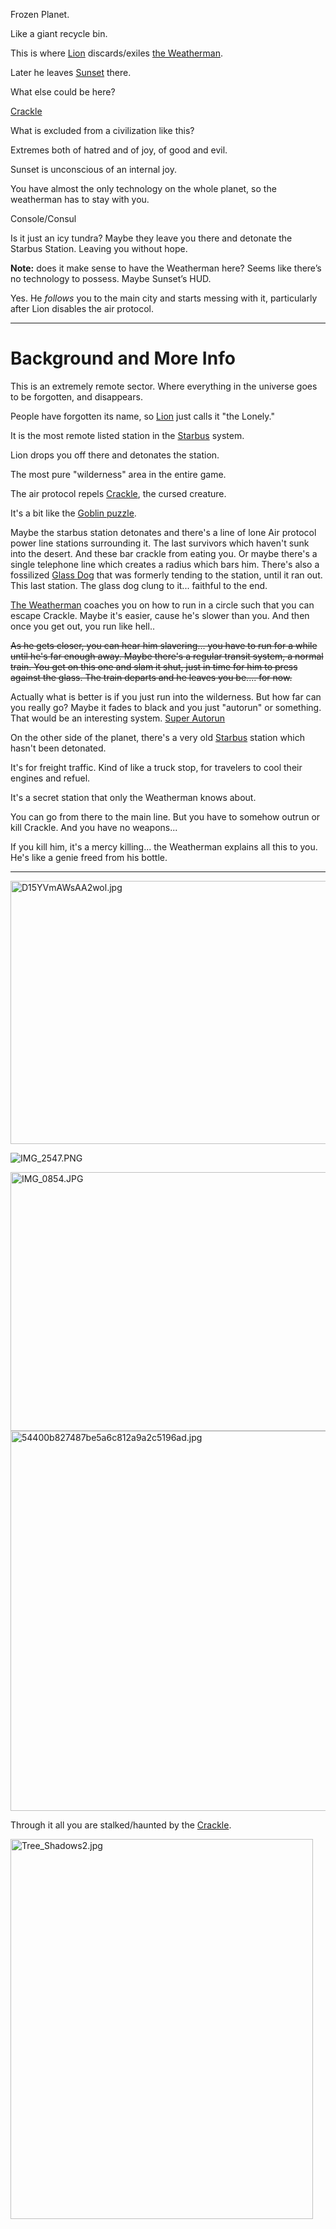 Frozen Planet.

Like a giant recycle bin.

This is where [Lion](/p/2001b9b679ed4d8abbd8cfb46998773c) discards/exiles [the Weatherman](/p/626c245aa9f84338bbd35a3874186b8a).

Later he leaves [Sunset](/p/e86dde5ef894493cb5e1f93855b62c83) there.

What else could be here?

[Crackle](/p/a83ed73098c5416684c4c5d4097e32dc)

What is excluded from a civilization like this?

Extremes both of hatred and of joy, of good and evil.

Sunset is unconscious of an internal joy.

You have almost the only technology on the whole planet, so the weatherman has to stay with you.

Console/Consul

Is it just an icy tundra? Maybe they leave you there and detonate the Starbus Station. Leaving you without hope.

**Note:** does it make sense to have the Weatherman here? Seems like there’s no technology to possess. Maybe Sunset’s HUD.

Yes. He *follows* you to the main city and starts messing with it, particularly after Lion disables the air protocol.

***

# Background and More Info

This is an extremely remote sector. Where everything in the universe goes to be forgotten, and disappears.

People have forgotten its name, so [Lion](/p/2001b9b679ed4d8abbd8cfb46998773c) just calls it "the Lonely."

It is the most remote listed station in the [Starbus](/p/e91ff4dce0f8469b803a6d314663f59c) system.

Lion drops you off there and detonates the station.

The most pure "wilderness" area in the entire game.

The air protocol repels [Crackle](/p/a83ed73098c5416684c4c5d4097e32dc), the cursed creature.

It's a bit like the [Goblin puzzle](https://www.youtube.com/watch?v=V0V3LMK40iI).

Maybe the starbus station detonates and there's a line of lone Air protocol power line stations surrounding it. The last survivors which haven't sunk into the desert. And these bar crackle from eating you. Or maybe there's a single telephone line which creates a radius which bars him. There's also a fossilized [Glass Dog](/p/bfaa1e1d9187463ba1186d4010048e93) that was formerly tending to the station, until it ran out. This last station. The glass dog clung to it... faithful to the end.

[The Weatherman](/p/626c245aa9f84338bbd35a3874186b8a) coaches you on how to run in a circle such that you can escape Crackle. Maybe it's easier, cause he's slower than you. And then once you get out, you run like hell..

~~As he gets closer, you can hear him slavering... you have to run for a while until he's far enough away. Maybe there's a regular transit system, a normal train. You get on this one and slam it shut, just in time for him to press against the glass. The train departs and he leaves you be.... for now.~~

Actually what is better is if you just run into the wilderness. But how far can you really go? Maybe it fades to black and you just "autorun" or something. That would be an interesting system. [Super Autorun](/p/70627be520ac4c0eaca9c70527ce7708)

On the other side of the planet, there's a very old [Starbus](/p/e91ff4dce0f8469b803a6d314663f59c) station which hasn't been detonated.

It's for freight traffic. Kind of like a truck stop, for travelers to cool their engines and refuel.

It's a secret station that only the Weatherman knows about.

You can go from there to the main line. But you have to somehow outrun or kill Crackle. And you have no weapons...

If you kill him, it's a mercy killing... the Weatherman explains all this to you. He's like a genie freed from his bottle.

***

<img src="../resources/4e9c43565b6c4c328dc0fe3e55fed85e.jpg" alt="D15YVmAWsAA2wol.jpg" width="699" height="421" class="jop-noMdConv">

![IMG\_2547.PNG](../resources/8f37b2bd8eb845318ea4188b9586f2b2.PNG)

<img src="../resources/ad4844b1cbdf455e9841371369ec11a0.JPG" alt="IMG_0854.JPG" width="625" height="414" class="jop-noMdConv">

<img src="../resources/88cd7b561a6240388f85e3a78d629e62.jpg" alt="54400b827487be5a6c812a9a2c5196ad.jpg" width="794" height="608" class="jop-noMdConv">

Through it all you are stalked/haunted by the [Crackle](/p/a83ed73098c5416684c4c5d4097e32dc).

<img src="../resources/5e75cda52eac45fdabef2ca99a29d243.jpg" alt="Tree_Shadows2.jpg" width="484" height="608" class="jop-noMdConv">
